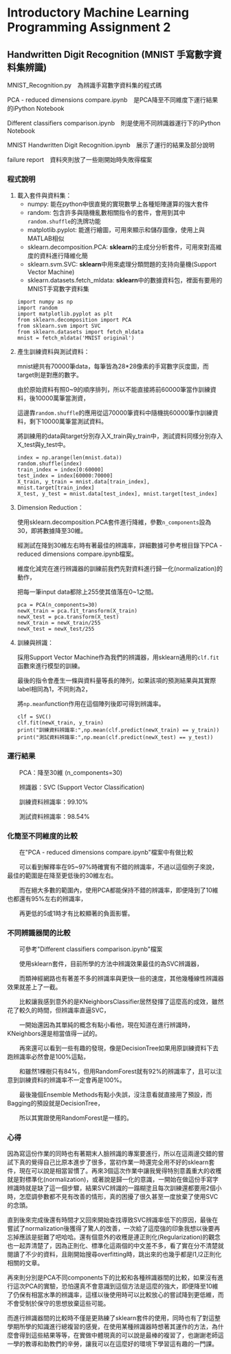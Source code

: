 # Introductory Machine Learning Programming Assignment 2
## Handwritten Digit Recognition (MNIST 手寫數字資料集辨識)

<p>MNIST_Recognition.py　為辨識手寫數字資料集的程式碼</p>
<p>PCA - reduced dimensions compare.ipynb　是PCA降至不同維度下運行結果的iPython Notebook</p>
<p>Different classifiers comparison.ipynb　則是使用不同辨識器運行下的iPython Notebook</p>
<p>MNIST Handwritten Digit Recognition.ipynb　展示了運行的結果及部分說明</p>
<p>failure report　資料夾則放了一些剛開始時失敗得檔案</p>

### 程式說明
<ol>
  <li>
    載入套件與資料集： <ul>
    <li>numpy: 能在python中很直覺的實現數學上各種矩陣運算的強大套件</li>
    <li>random: 包含許多與隨機亂數相關指令的套件，會用到其中<code>random.shuffle</code>的洗牌功能</li>
    <li>matplotlib.pyplot: 能進行繪圖，可用來顯示和儲存圖像，使用上與MATLAB相似</li>
    <li>sklearn.decomposition.PCA: <strong>sklearn</strong>的主成分分析套件，可用來對高維度的資料進行降維化簡</li>
    <li>sklearn.svm.SVC: <strong>sklearn</strong>中用來處理分類問題的支持向量機(Support Vector Machine)</li>
    <li>sklearn.datasets.fetch_mldata: <strong>sklearn</strong>中的數據資料包，裡面有要用的MNIST手寫數字資料集</li>
    </ul>
<pre><code>import numpy as np
import random
import matplotlib.pyplot as plt
from sklearn.decomposition import PCA
from sklearn.svm import SVC
from sklearn.datasets import fetch_mldata
mnist = fetch_mldata('MNIST original')</pre></code>
  </li>
  <li>
    產生訓練資料與測試資料：
    <p>mnist總共有70000筆data，每筆皆為28*28像素的手寫數字灰度圖，而target則是對應的數字。</p>
    <p>由於原始資料有照0~9的順序排列，所以不能直接將前60000筆當作訓練資料，後10000萬筆當測資，</p>
    <p>這邊靠<code>random.shuffle</code>的應用從這70000筆資料中隨機挑60000筆作訓練資料，剩下10000萬筆當測試資料。</p>
    <p>將訓練用的data與target分別存入X_train與y_train中，測試資料同樣分別存入X_test與y_test中。</p>
<pre><code>index = np.arange(len(mnist.data))
random.shuffle(index)
train_index = index[0:60000]
test_index = index[60000:70000]
X_train, y_train = mnist.data[train_index], mnist.target[train_index]
X_test, y_test = mnist.data[test_index], mnist.target[test_index]</pre></code>
  </li>
  <li>
    Dimension Reduction：
    <p>使用sklearn.decomposition.PCA套件進行降維，參數<code>n_components</code>設為30，即將數據降至30維。</p>
    <p>經測試在降到30維左右時有著最佳的辨識率，詳細數據可參考根目錄下PCA - reduced dimensions compare.ipynb檔案。</p>
    <p>維度化減完在進行辨識器的訓練前我們先對資料進行歸一化(normalization)的動作，</p>
    <p>把每一筆input data都除上255使其值落在0~1之間。</p>
<pre><code>pca = PCA(n_components=30)
newX_train = pca.fit_transform(X_train)
newX_test = pca.transform(X_test)
newX_train = newX_train/255
newX_test = newX_test/255</pre></code>
  </li>
  <li>
    訓練與辨識：
    <p>採用Support Vector Machine作為我們的辨識器，用sklearn通用的<code>clf.fit</code>函數來進行模型的訓練。</p>
    <p>最後的指令會產生一條與資料量等長的陣列，如果該項的預測結果與其實際label相同為1，不同則為2，</p>
    <p>將<code>np.mean</code>function作用在這個陣列後即可得到辨識率。</p>
<pre><code>clf = SVC()
clf.fit(newX_train, y_train)
print("訓練資料辨識率:",np.mean(clf.predict(newX_train) == y_train))
print("測試資料辨識率:",np.mean(clf.predict(newX_test) == y_test))
</pre></code>
  </li>
</ol>

### 運行結果
<p>　　PCA：降至30維 (n_components=30)</p>
<p>　　辨識器：SVC (Support Vector Classification)</p>
<p>　　訓練資料辨識率：99.10%</p>
<p>　　測試資料辨識率：98.54%</p>

### 化簡至不同維度的比較
<p>　　在"PCA - reduced dimensions compare.ipynb"檔案中有做比較</p>
<p>　　可以看到解釋率在95~97%時確實有不錯的辨識率，不過以這個例子來說，最佳的範圍是在降至更低後的30維左右。</p>
<p>　　而在絕大多數的範圍內，使用PCA都能保持不錯的辨識率，即便降到了10維也都還有95%左右的辨識率，</p>
<p>　　再更低的5或1時才有比較顯著的負面影響。</p>

### 不同辨識器間的比較
<p>　　可參考"Different classifiers comparison.ipynb"檔案</p>
<p>　　使用sklearn套件，目前所學的方法中辨識效果最佳的為SVC辨識器，</p>
<p>　　而類神經網路也有著差不多的辨識率與更快一些的速度，其他幾種線性辨識器效果就差上了一截。</p>
<p>　　比較讓我感到意外的是KNeighborsClassifier居然發揮了這麼高的成效，雖然花了較久的時間，但辨識率直逼SVC，</p>
<p>　　一開始還因為其單純的概念有點小看他，現在知道在進行辨識時，KNeighbors還是相當值得一試的。</p>
<p>　　再來還可以看到一些有趣的發現，像是DecisionTree如果用原訓練資料下去跑辨識率必然會是100%這點，</p>
<p>　　和雖然1棵樹只有84%，但用RandomForest就有92%的辨識率了，且可以注意到訓練資料的辨識率不一定會再是100%。</p>
<p>　　最後幾個Ensemble Methods有點小失誤，沒注意看就直接用了預設，而Bagging的預設就是DecisionTree，</p>
<p>　　所以其實跟使用RandomForest是一樣的。</p>

### 心得
<p>因為寫這份作業的同時也有著期末人臉辨識的專案要進行，所以在這兩邊交錯的嘗試下真的覺得自己比原本進步了很多，當初作業一時還完全用不好的sklearn套件，現在可以說是相當習慣了。再來3個這次作業中讓我覺得特別意義重大的收穫就是對標準化(normalization)，或著說是歸一化的意識，一開始在做這份手寫字辨識時就是缺了這一個步驟，結果SVC辨識的一蹋糊塗且每次訓練還都要用2個小時，怎麼調參數都不見有改善的情形，真的困擾了很久甚至一度放棄了使用SVC的念頭。</p>
<p>直到後來完成後還有時間才又回來開始查找導致SVC辨識率低下的原因，最後在嘗試了normalization後獲得了驚人的改善，一次給了這麼強的印象我想以後要再忘掉應該是挺難了吧哈哈。還有個意外的收穫是連正則化(Regularization)的觀念也一起弄清楚了，因為正則化、標準化這兩個的中文差不多，看了實在分不清楚就閱讀了不少的資料，且剛開始搜尋overfitting時，跳出來的也幾乎都是l1,l2正則化相關的文章。</p>
<p>再來則分別是PCA不同components下的比較和各種辨識器間的比較，如果沒有進行這次PCA的實驗，恐怕還真不會意識到這個方法是這麼的強大，即便降至10維了仍保有相當水準的辨識率，這樣以後使用時可以比較放心的嘗試降到更低維，而不會受制於保守的思想放棄這些可能。</p>
<p>而進行辨識器間的比較時不僅是更熟練了sklearn套件的使用，同時也有了對這整學期所學的知識進行總複習的感覺，在使用某種辨識器時想著其運作的方法，為什麼會得到這些結果等等，在實做中體現真的可以說是最棒的複習了，也謝謝老師這一學的教導和助教們的辛勞，讓我可以在這麼好的環境下學習這有趣的一門課。</p>
<p>　　</p>
<p>　　</p>

